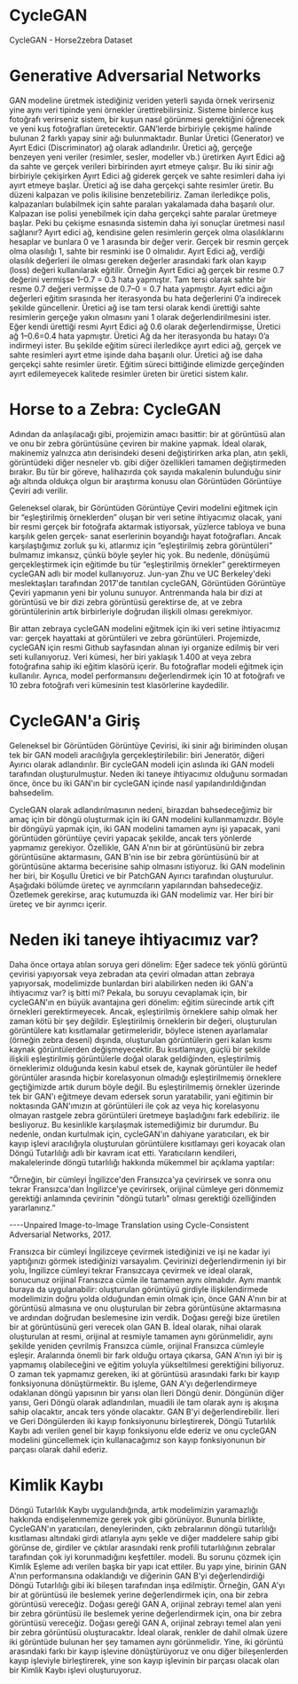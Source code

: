# CycleGAN
CycleGAN - Horse2zebra Dataset


# **Generative Adversarial Networks**
GAN modeline üretmek istediğiniz veriden yeterli sayıda örnek verirseniz yine aynı veri tipinde yeni örnekler ürettirebilirsiniz. Sisteme binlerce kuş fotoğrafı verirseniz sistem, bir kuşun nasıl görünmesi gerektiğini öğrenecek ve yeni kuş fotoğrafları üretecektir. GAN’lerde birbiriyle çekişme halinde bulunan 2 farklı yapay sinir ağı bulunmaktadır. Bunlar Üretici (Generator) ve Ayırt Edici (Discriminator) ağ olarak adlandırılır. Üretici ağ, gerçeğe benzeyen yeni veriler (resimler, sesler, modeller vb.) üretirken Ayırt Edici ağ da sahte ve gerçek verileri birbirinden ayırt etmeye çalışır. Bu iki sinir ağı birbiriyle çekişirken Ayırt Edici ağ giderek gerçek ve sahte resimleri daha iyi ayırt etmeye başlar. Üretici ağ ise daha gerçekçi sahte resimler üretir. Bu düzeni kalpazan ve polis ikilisine benzetebiliriz. Zaman ilerledikçe polis, kalpazanları bulabilmek için sahte paraları yakalamada daha başarılı olur. Kalpazan ise polisi yenebilmek için daha gerçekçi sahte paralar üretmeye başlar.
Peki bu çekişme esnasında sistemin daha iyi sonuçlar üretmesi nasıl sağlanır? Ayırt edici ağ, kendisine gelen resimlerin gerçek olma olasılıklarını hesaplar ve bunlara 0 ve 1 arasında bir değer verir. Gerçek bir resmin gerçek olma olasılığı 1, sahte bir resminki ise 0 olmalıdır. Ayırt Edici ağ, verdiği olasılık değerleri ile olması gereken değerler arasındaki fark olan kayıp (loss) değeri kullanılarak eğitilir. Örneğin Ayırt Edici ağ gerçek bir resme 0.7 değerini vermişse 1–0.7 = 0.3 hata yapmıştır. Tam tersi olarak sahte bir resme 0.7 değeri vermişse de 0.7–0 = 0.7 hata yapmıştır. Ayırt edici ağın değerleri eğitim sırasında her iterasyonda bu hata değerlerini 0’a indirecek şekilde güncellenir. Üretici ağ ise tam tersi olarak kendi ürettiği sahte resimlerin gerçeğe yakın olmasını yani 1 olarak değerlendirilmesini ister. Eğer kendi ürettiği resmi Ayırt Edici ağ 0.6 olarak değerlendirmişse, Üretici ağ 1–0.6=0.4 hata yapmıştır. Üretici Ağ da her iterasyonda bu hatayı 0’a indirmeyi ister. Bu şekilde eğitim süreci ilerledikçe ayırt edici ağ, gerçek ve sahte resimleri ayırt etme işinde daha başarılı olur. Üretici ağ ise daha gerçekçi sahte resimler üretir. Eğitim süreci bittiğinde elimizde gerçeğinden ayırt edilemeyecek kalitede resimler üreten bir üretici sistem kalır.

# **Horse to a Zebra: CycleGAN**
Adından da anlaşılacağı gibi, projemizin amacı basittir: bir at görüntüsü alan ve onu bir zebra görüntüsüne çeviren bir makine yapmak. İdeal olarak, makinemiz yalnızca atın derisindeki deseni değiştirirken arka plan, atın şekli, görüntüdeki diğer nesneler vb. gibi diğer özellikleri tamamen değiştirmeden bırakır. Bu tür bir göreve, halihazırda çok sayıda makalenin bulunduğu sinir ağı altında oldukça olgun bir araştırma konusu olan Görüntüden Görüntüye Çeviri adı verilir.

Geleneksel olarak, bir Görüntüden Görüntüye Çeviri modelini eğitmek için bir “eşleştirilmiş örneklerden” oluşan bir veri setine ihtiyacımız olacak, yani bir resmi gerçek bir fotoğrafa aktarmak istiyorsak, yüzlerce tabloya ve buna karşılık gelen gerçek- sanat eserlerinin boyandığı hayat fotoğrafları. Ancak karşılaştığımız zorluk şu ki, atlarımız için “eşleştirilmiş zebra görüntüleri” bulmamız imkansız, çünkü böyle şeyler hiç yok. Bu nedenle, dönüşümü gerçekleştirmek için eğitimde bu tür “eşleştirilmiş örnekler” gerektirmeyen cycleGAN adlı bir model kullanıyoruz. Jun-yan Zhu ve UC Berkeley'deki meslektaşları tarafından 2017'de tanıtılan cycleGAN, Görüntüden Görüntüye Çeviri yapmanın yeni bir yolunu sunuyor. Antrenmanda hala bir dizi at görüntüsü ve bir dizi zebra görüntüsü gerektirse de, at ve zebra görüntülerinin artık birbirleriyle doğrudan ilişkili olması gerekmiyor.

Bir attan zebraya cycleGAN modelini eğitmek için iki veri setine ihtiyacımız var: gerçek hayattaki at görüntüleri ve zebra görüntüleri. Projemizde, cycleGAN için resmi Github sayfasından alınan iyi organize edilmiş bir veri seti kullanıyoruz. Veri kümesi, her biri yaklaşık 1.400 at veya zebra fotoğrafına sahip iki eğitim klasörü içerir. Bu fotoğraflar modeli eğitmek için kullanılır. Ayrıca, model performansını değerlendirmek için 10 at fotoğrafı ve 10 zebra fotoğrafı veri kümesinin test klasörlerine kaydedilir.
# **CycleGAN'a Giriş**
Geleneksel bir Görüntüden Görüntüye Çevirisi, iki sinir ağı biriminden oluşan tek bir GAN modeli aracılığıyla gerçekleştirilebilir: biri Jeneratör, diğeri Ayırıcı olarak adlandırılır. Bir cycleGAN modeli için aslında iki GAN modeli tarafından oluşturulmuştur. Neden iki taneye ihtiyacımız olduğunu sormadan önce, önce bu iki GAN'ın bir cycleGAN içinde nasıl yapılandırıldığından bahsedelim.

CycleGAN olarak adlandırılmasının nedeni, birazdan bahsedeceğimiz bir amaç için bir döngü oluşturmak için iki GAN modelini kullanmamızdır. Böyle bir döngüyü yapmak için, iki GAN modelini tamamen aynı işi yapacak, yani görüntüden görüntüye çeviri yapacak şekilde, ancak ters yönlerde yapmamız gerekiyor. Özellikle, GAN A'nın bir at görüntüsünü bir zebra görüntüsüne aktarmasını, GAN B'nin ise bir zebra görüntüsünü bir at görüntüsüne aktarma becerisine sahip olmasını istiyoruz. İki GAN modelinin her biri, bir Koşullu Üretici ve bir PatchGAN Ayırıcı tarafından oluşturulur. Aşağıdaki bölümde üreteç ve ayrımcıların yapılarından bahsedeceğiz. Özetlemek gerekirse, araç kutumuzda iki GAN modelimiz var. Her biri bir üreteç ve bir ayrımcı içerir.

# **Neden iki taneye ihtiyacımız var?**
Daha önce ortaya atılan soruya geri dönelim: Eğer sadece tek yönlü görüntü çevirisi yapıyorsak veya zebradan ata çeviri olmadan attan zebraya yapıyorsak, modelimizde bunlardan biri alabilirken neden iki GAN'a ihtiyacımız var? iş bitti mi? Pekala, bu soruyu cevaplamak için, bir cycleGAN'ın en büyük avantajına geri dönelim: eğitim sürecinde artık çift örnekleri gerektirmeyecek. Ancak, eşleştirilmiş örneklere sahip olmak her zaman kötü bir şey değildir. Eşleştirilmiş örneklerin bir değeri, oluşturulan görüntülere katı kısıtlamalar getirmeleridir, böylece istenen ayarlamalar (örneğin zebra deseni) dışında, oluşturulan görüntülerin geri kalan kısmı kaynak görüntülerden değişmeyecektir. Bu kısıtlamayı, güçlü bir şekilde ilişkili eşleştirilmiş görüntülerle doğal olarak geldiğinden, eşleştirilmiş örneklerimiz olduğunda kesin kabul etsek de, kaynak görüntüler ile hedef görüntüler arasında hiçbir korelasyonun olmadığı eşleştirilmemiş örneklere geçtiğimizde artık durum böyle değil. Bu eşleştirilmemiş örnekler üzerinde tek bir GAN'ı eğitmeye devam edersek sorun yaratabilir, yani eğitimin bir noktasında GAN'ımızın at görüntüleri ile çok az veya hiç korelasyonu olmayan rastgele zebra görüntüleri üretmeye başladığını fark edebiliriz. ile besliyoruz. Bu kesinlikle karşılaşmak istemediğimiz bir durumdur. Bu nedenle, ondan kurtulmak için, cycleGAN'ın dahiyane yaratıcıları, ek bir kayıp işlevi aracılığıyla oluşturulan görüntülere kısıtlamayı geri koyacak olan Döngü Tutarlılığı adlı bir kavram icat etti. Yaratıcıların kendileri, makalelerinde döngü tutarlılığı hakkında mükemmel bir açıklama yaptılar:

“Örneğin, bir cümleyi İngilizce'den Fransızca'ya çevirirsek ve sonra onu tekrar Fransızca'dan İngilizce'ye çevirirsek, orijinal cümleye geri dönmemiz gerektiği anlamında çevirinin "döngü tutarlı" olması gerektiği özelliğinden yararlanırız.”

----Unpaired Image-to-Image Translation using Cycle-Consistent Adversarial Networks, 2017.

Fransızca bir cümleyi İngilizceye çevirmek istediğinizi ve işi ne kadar iyi yaptığınızı görmek istediğinizi varsayalım. Çevirinizi değerlendirmenin iyi bir yolu, İngilizce cümleyi tekrar Fransızcaya çevirmek ve ideal olarak, sonucunuz orijinal Fransızca cümle ile tamamen aynı olmalıdır. Aynı mantık buraya da uygulanabilir: oluşturulan görüntüyü girdiyle ilişkilendirmede modelimizin doğru yolda olduğundan emin olmak için, önce GAN A'nın bir at görüntüsü almasına ve onu oluşturulan bir zebra görüntüsüne aktarmasına ve ardından doğrudan beslemesine izin verdik. Doğası gereği bize üretilen bir at görüntüsünü geri verecek olan GAN B. İdeal olarak, nihai olarak oluşturulan at resmi, orijinal at resmiyle tamamen aynı görünmelidir, aynı şekilde yeniden çevrilmiş Fransızca cümle, orijinal Fransızca cümleyle eşleşir. Aralarında önemli bir fark olduğu ortaya çıkarsa, GAN A'nın iyi bir iş yapmamış olabileceğini ve eğitim yoluyla yükseltilmesi gerektiğini biliyoruz. O zaman tek yapmamız gereken, iki at görüntüsü arasındaki farkı bir kayıp fonksiyonuna dönüştürmektir. Bu işleme, GAN A'yı değerlendirmeye odaklanan döngü yapısının bir yarısı olan İleri Döngü denir. Döngünün diğer yarısı, Geri Döngü olarak adlandırılan, muadili ile tam olarak aynı iş akışına sahip olacaktır, ancak ters yönde olacaktır. GAN B'yi değerlendirebilir. İleri ve Geri Döngülerden iki kayıp fonksiyonunu birleştirerek, Döngü Tutarlılık Kaybı adı verilen genel bir kayıp fonksiyonu elde ederiz ve onu cycleGAN modelini güncellemek için kullanacağımız son kayıp fonksiyonunun bir parçası olarak dahil ederiz.

# **Kimlik Kaybı**
Döngü Tutarlılık Kaybı uygulandığında, artık modelimizin yaramazlığı hakkında endişelenmemize gerek yok gibi görünüyor. Bununla birlikte, CycleGAN'ın yaratıcıları, deneylerinden, çıktı zebralarının döngü tutarlılığı kısıtlaması altındaki girdi atlarıyla aynı şekle ve diğer maddelere sahip gibi görünse de, girdiler ve çıktılar arasındaki renk profili tutarlılığının zebralar tarafından çok iyi korunmadığını keşfettiler. modeli. Bu sorunu çözmek için Kimlik Eşleme adı verilen başka bir yapı icat ettiler. Bu yapı yine, birinin GAN A'nın performansına odaklandığı ve diğerinin GAN B'yi değerlendirdiği Döngü Tutarlılığı gibi iki bileşen tarafından inşa edilmiştir. Örneğin, GAN A'yı bir at görüntüsü ile beslemek yerine değerlendirmek için, ona bir zebra görüntüsü vereceğiz. Doğası gereği GAN A, orijinal zebrayı temel alan yeni bir zebra görüntüsü 
ile beslemek yerine değerlendirmek için, ona bir zebra görüntüsü vereceğiz. Doğası gereği GAN A, orijinal zebrayı temel alan yeni bir zebra görüntüsü oluşturacaktır. İdeal olarak, renkler de dahil olmak üzere iki görüntüde bulunan her şey tamamen aynı görünmelidir. Yine, iki görüntü arasındaki farkı bir kayıp işlevine dönüştürüyoruz ve onu diğer bileşenlerden kayıp işleviyle birleştirerek, yine son kayıp işlevinin bir parçası olacak olan bir Kimlik Kaybı işlevi oluşturuyoruz.

